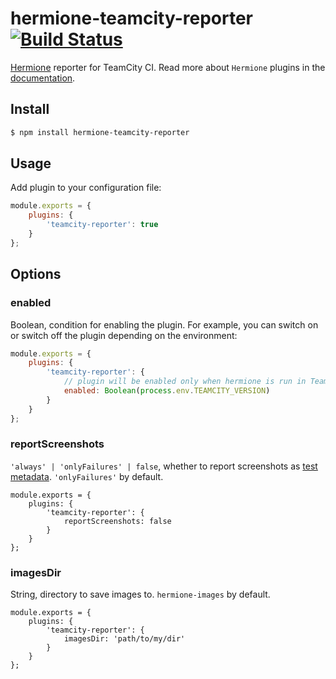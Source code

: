 # hermione-teamcity-reporter [![Build Status](https://travis-ci.org/gemini-testing/hermione-teamcity-reporter.svg?branch=master)](https://travis-ci.org/gemini-testing/hermione-teamcity-reporter)

[Hermione](https://github.com/gemini-testing/hermione) reporter for TeamCity CI.
Read more about `Hermione` plugins in the [documentation](https://github.com/gemini-testing/hermione#plugins).

## Install

```bash
$ npm install hermione-teamcity-reporter
```

## Usage

Add plugin to your configuration file:

```js
module.exports = {
    plugins: {
        'teamcity-reporter': true
    }
};
```

## Options

### enabled

Boolean, condition for enabling the plugin.
For example, you can switch on or switch off the plugin depending on the environment:

```js
module.exports = {
    plugins: {
        'teamcity-reporter': {
            // plugin will be enabled only when hermione is run in TeamCity CI
            enabled: Boolean(process.env.TEAMCITY_VERSION)
        }
    }
};
```

### reportScreenshots

`'always' | 'onlyFailures' | false`, whether to report screenshots as [test metadata](https://www.jetbrains.com/help/teamcity/reporting-test-metadata.html). `'onlyFailures'` by default.

```
module.exports = {
    plugins: {
        'teamcity-reporter': {
            reportScreenshots: false
        }
    }
};
```

### imagesDir

String, directory to save images to. `hermione-images` by default.

```
module.exports = {
    plugins: {
        'teamcity-reporter': {
            imagesDir: 'path/to/my/dir'
        }
    }
};
```

